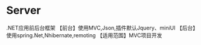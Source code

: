 # Server
.NET应用前后台框架
【前台】使用MVC,Json,插件默认Jquery、miniUI
【后台】使用spring.Net,Nhibernate,remoting
【适用范围】MVC项目开发
